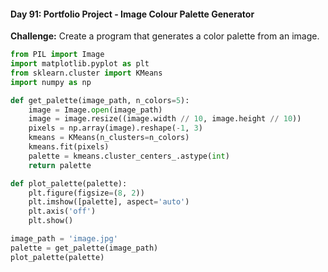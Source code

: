 #### Day 91: Portfolio Project - Image Colour Palette Generator
**Challenge:** Create a program that generates a color palette from an image.

```python
from PIL import Image
import matplotlib.pyplot as plt
from sklearn.cluster import KMeans
import numpy as np

def get_palette(image_path, n_colors=5):
    image = Image.open(image_path)
    image = image.resize((image.width // 10, image.height // 10))
    pixels = np.array(image).reshape(-1, 3)
    kmeans = KMeans(n_clusters=n_colors)
    kmeans.fit(pixels)
    palette = kmeans.cluster_centers_.astype(int)
    return palette

def plot_palette(palette):
    plt.figure(figsize=(8, 2))
    plt.imshow([palette], aspect='auto')
    plt.axis('off')
    plt.show()

image_path = 'image.jpg'
palette = get_palette(image_path)
plot_palette(palette)
```


